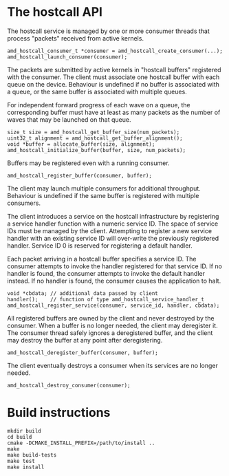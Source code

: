 # The hostcall API

The hostcall service is managed by one or more consumer threads that
process "packets" received from active kernels.

    amd_hostcall_consumer_t *consumer = amd_hostcall_create_consumer(...);
    amd_hostcall_launch_consumer(consumer);

The packets are submitted by active kernels in "hostcall buffers"
registered with the consumer. The client must associate one hostcall
buffer with each queue on the device. Behaviour is undefined if no
buffer is associated with a queue, or the same buffer is associated
with multiple queues.

For independent forward progress of each wave on a queue, the
corresponding buffer must have at least as many packets as the number
of waves that may be launched on that queue.

    size_t size = amd_hostcall_get_buffer_size(num_packets);
    uint32_t alignment = amd_hostcall_get_buffer_alignment();
    void *buffer = allocate_buffer(size, alignment);
    amd_hostcall_initialize_buffer(buffer, size, num_packets);

Buffers may be registered even with a running consumer.

    amd_hostcall_register_buffer(consumer, buffer);

The client may launch multiple consumers for additional
throughput. Behaviour is undefined if the same buffer is registered
with multiple consumers.

The client introduces a service on the hostcall infrastructure by
registering a service handler function with a numeric service ID. The
space of service IDs must be managed by the client. Attempting to
register a new service handler with an existing service ID will
over-write the previously registered handler. Service ID 0 is reserved
for registering a default handler.

Each packet arriving in a hostcall buffer specifies a service ID. The
consumer attempts to invoke the handler registered for that service
ID. If no handler is found, the consumer attempts to invoke the
default handler instead. If no handler is found, the consumer causes
the application to halt.

    void *cbdata; // additional data passed by client
    handler();    // function of type amd_hostcall_service_handler_t
    amd_hostcall_register_service(consumer, service_id, handler, cbdata);

All registered buffers are owned by the client and never destroyed by
the consumer. When a buffer is no longer needed, the client may
deregister it. The consumer thread safely ignores a deregistered buffer,
and the client may destroy the buffer at any point after deregistering.

    amd_hostcall_deregister_buffer(consumer, buffer);

The client eventually destroys a consumer when its services are no
longer needed.

    amd_hostcall_destroy_consumer(consumer);

# Build instructions

```
mkdir build
cd build
cmake -DCMAKE_INSTALL_PREFIX=/path/to/install ..
make
make build-tests
make test
make install
```
